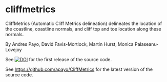 # cliffmetrics
CliffMetrics (Automatic Cliff Metrics delineation) delineates the location of the coastline, coastline normals, and cliff top and toe location along these normals.

By Andres Payo, David Favis-Mortlock, Martin Hurst, Monica Palaseanu-Lovejoy

See <a href="https://doi.org/10.5281/zenodo.1412486"><img src="https://zenodo.org/badge/DOI/10.5281/zenodo.1412486.svg" alt="DOI"></a> for the first release of the source code.

See <a href="https://github.com/apayo/CliffMetrics" target="_blank">https://github.com/apayo/CliffMetrics</a> for the latest version of the source code.



